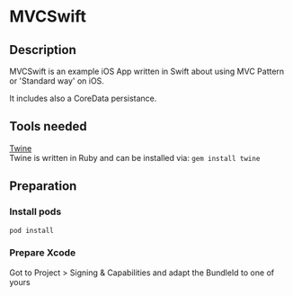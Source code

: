 # MVCSwift

## Description

MVCSwift is an example iOS App written in Swift about using MVC Pattern or 'Standard way' on iOS.

It includes also a CoreData persistance.

## Tools needed

[Twine](https://github.com/scelis/twine)  
Twine is written in Ruby and can be installed via: `gem install twine`

## Preparation

### Install pods

    pod install

### Prepare Xcode

Got to Project > Signing & Capabilities and adapt the BundleId to one of yours
